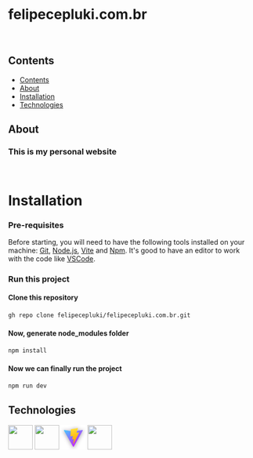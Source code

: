 
# felipecepluki.com.br 
&nbsp;
## Contents
- [Contents](#contents)
- [About](#about)
- [Installation](#installation)
- [Technologies](#technologies)
## About
### This is my personal website
&nbsp;

# Installation
### Pre-requisites

Before starting, you will need to have the following tools installed on your machine: [Git](https://git-scm.com), [Node.js](https://nodejs.org/en/), [Vite](https://vitejs.dev/) and [Npm](https://www.npmjs.com/). It's good to have an editor to work with the code like [VSCode](https://code.visualstudio.com/).

### Run this project 
#### Clone this repository
```bash
gh repo clone felipecepluki/felipecepluki.com.br.git
```
#### Now, generate node_modules folder

```bash
npm install
```

#### Now we can finally run the project
```bash
npm run dev
```

## Technologies
<img src="https://cdn.jsdelivr.net/gh/devicons/devicon/icons/react/react-original.svg" width="50" height="50" />
<img src="https://cdn.jsdelivr.net/gh/devicons/devicon/icons/tailwindcss/tailwindcss-plain.svg" width="50" height="50" />
<img src="./src/assets/vite.png" width="50" height="50" />
<img src="https://cdn.jsdelivr.net/gh/devicons/devicon/icons/typescript/typescript-original.svg" width="50" height="50" />
